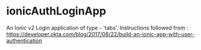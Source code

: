 # ionicAuthLoginApp
An Ionic v2 Login application of type - 'tabs'. Instructions followed from : https://developer.okta.com/blog/2017/08/22/build-an-ionic-app-with-user-authentication
